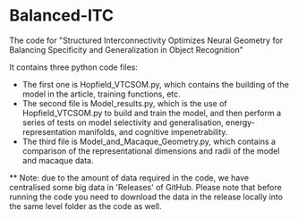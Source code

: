 # Balanced-ITC
The code for "Structured Interconnectivity Optimizes Neural Geometry for Balancing Specificity and Generalization in Object Recognition"

It contains three python code files:
* The first one is Hopfield_VTCSOM.py, which contains the building of the model in the article, training functions, etc.
* The second file is Model_results.py, which is the use of Hopfield_VTCSOM.py to build and train the model, and then perform a series of tests on model selectivity and generalisation, energy-representation manifolds, and cognitive impenetrability.
* The third file is Model_and_Macaque_Geometry.py, which contains a comparison of the representational dimensions and radii of the model and macaque data.

** Note: due to the amount of data required in the code, we have centralised some big data in 'Releases' of GitHub. Please note that before running the code you need to download the data in the release locally into the same level folder as the code as well.
